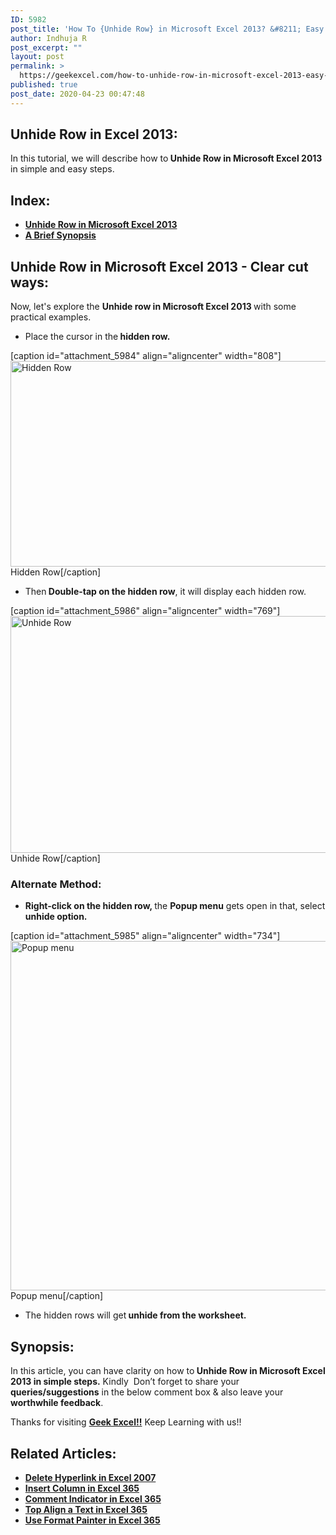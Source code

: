 ```yaml
---
ID: 5982
post_title: 'How To {Unhide Row} in Microsoft Excel 2013? &#8211; Easy Steps!'
author: Indhuja R
post_excerpt: ""
layout: post
permalink: >
  https://geekexcel.com/how-to-unhide-row-in-microsoft-excel-2013-easy-steps/
published: true
post_date: 2020-04-23 00:47:48
---
```

<h2>Unhide Row in Excel 2013:</h2>
In this tutorial, we will describe how to<strong> Unhide Row in Microsoft Excel 2013 </strong>in simple and easy steps.
<h2>Index:</h2>
<ul>
 	<li><a href="#1"><strong>Unhide Row in Microsoft Excel 2013</strong></a></li>
 	<li><a href="#2"><strong>A Brief Synopsis</strong></a></li>
</ul>
<h2 id="1">Unhide Row in Microsoft Excel 2013 - Clear cut ways:</h2>
Now, let's explore the <strong>Unhide row in Microsoft Excel 2013 </strong>with some practical examples.
<ul>
 	<li>Place the cursor in the<strong> hidden row.</strong></li>
</ul>
[caption id="attachment_5984" align="aligncenter" width="808"]<img class="wp-image-5984 size-full" src="https://geekexcel.com/wp-content/uploads/2020/04/Screenshot_1-29.png" alt="Hidden Row" width="808" height="329" /> Hidden Row[/caption]
<ul>
 	<li>Then<strong> Double-tap on the hidden row</strong>, it will display each hidden row.</li>
</ul>
[caption id="attachment_5986" align="aligncenter" width="769"]<img class="wp-image-5986 size-full" src="https://geekexcel.com/wp-content/uploads/2020/04/Screenshot_4-29.png" alt="Unhide Row" width="769" height="379" /> Unhide Row[/caption]
<h3>Alternate Method:</h3>
<ul>
 	<li><strong>Right-click on the hidden row, </strong>the <strong>Popup menu</strong> gets open in that, select<strong> unhide option.</strong></li>
</ul>
[caption id="attachment_5985" align="aligncenter" width="734"]<img class="wp-image-5985 size-full" src="https://geekexcel.com/wp-content/uploads/2020/04/Screenshot_3-27.png" alt="Popup menu" width="734" height="559" /> Popup menu[/caption]
<ul>
 	<li>The hidden rows will get<strong> unhide from the worksheet.</strong></li>
</ul>
<h2 id="2">Synopsis:</h2>
In this article, you can have clarity on how to<strong> Unhide Row in Microsoft Excel 2013 in simple steps.</strong> Kindly  Don’t forget to share your <strong>queries/suggestions</strong> in the below comment box &amp; also leave your <strong>worthwhile feedback</strong>.

Thanks for visiting <strong><a href="https://geekexcel.com/">Geek Excel!!</a></strong> Keep Learning with us!!
<h2>Related Articles:</h2>
<ul>
 	<li><a href="https://geekexcel.com/delete-hyperlink-in-microsoft-excel-2007/" rel="nofollow"><strong>Delete Hyperlink in Excel 2007</strong></a></li>
 	<li><a href="https://geekexcel.com/how-to-insert-column-in-microsoft-excel-365/" rel="nofollow"><strong>Insert Column in Excel 365</strong></a></li>
 	<li><a href="https://geekexcel.com/how-to-use-comment-indicator-in-microsoft-excel-365/" rel="nofollow"><strong>Comment Indicator in Excel 365</strong></a></li>
 	<li><a href="https://geekexcel.com/how-to-top-align-a-text-in-microsoft-excel-365/" rel="nofollow"><strong>Top Align a Text in Excel 365</strong></a></li>
 	<li><a href="https://geekexcel.com/how-to-use-format-painter-in-microsoft-excel-365/" rel="nofollow"><strong>Use Format Painter in Excel 365</strong></a></li>
</ul>